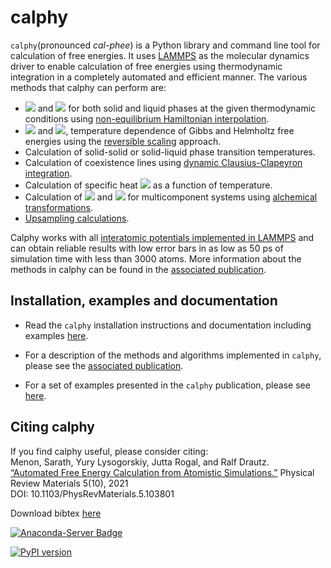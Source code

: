 # calphy

`calphy`(pronounced _cal-phee_) is a Python library and command line tool for calculation of free energies. It uses [LAMMPS](https://www.lammps.org/) as the molecular dynamics driver to enable calculation of free energies using thermodynamic integration in a completely automated and efficient manner. The various methods that calphy can perform are:

- <img src="https://render.githubusercontent.com/render/math?math=F(V_i,T_i)"> and <img src="https://render.githubusercontent.com/render/math?math=G(P_i,T_i)"> for both solid and liquid phases at the given thermodynamic conditions using [non-equilibrium Hamiltonian interpolation](https://linkinghub.elsevier.com/retrieve/pii/S0927025615007089).
- <img src="https://render.githubusercontent.com/render/math?math=F(T_i \to T_f)"> and <img src="https://render.githubusercontent.com/render/math?math=G(T_i \to T_f)">, temperature dependence of Gibbs and Helmholtz free energies using the [reversible scaling](https://link.aps.org/doi/10.1103/PhysRevLett.83.3973) approach.
- Calculation of solid-solid or solid-liquid phase transition temperatures.
- Calculation of coexistence lines using [dynamic Clausius-Clapeyron integration](http://aip.scitation.org/doi/10.1063/1.1420486).
- Calculation of specific heat <img src="https://render.githubusercontent.com/render/math?math=c_P(T)"> as a function of temperature.
- Calculation of <img src="https://render.githubusercontent.com/render/math?math=F(x, T)"> and <img src="https://render.githubusercontent.com/render/math?math=G(x, T)"> for multicomponent systems using [alchemical transformations](https://journals.aps.org/prmaterials/abstract/10.1103/PhysRevMaterials.5.103801).
- [Upsampling calculations](https://journals.aps.org/prmaterials/abstract/10.1103/PhysRevMaterials.5.103801).

Calphy works with all [interatomic potentials implemented in LAMMPS](https://docs.lammps.org/pairs.html) and can obtain reliable results with low error bars in as low as 50 ps of simulation time with less than 3000 atoms. More information about the methods in calphy can be found in the [associated publication](https://journals.aps.org/prmaterials/abstract/10.1103/PhysRevMaterials.5.103801).

## Installation, examples and documentation

- Read the `calphy` installation instructions and documentation including examples [here](https://calphy.readthedocs.io/en/latest/index.html).

- For a description of the methods and algorithms implemented in `calphy`, please see the [associated publication](https://journals.aps.org/prmaterials/abstract/10.1103/PhysRevMaterials.5.103801).

- For a set of examples presented in the `calphy` publication, please see [here](https://github.com/srmnitc/calphy-publication-examples).
 
## Citing calphy

If you find calphy useful, please consider citing:  
Menon, Sarath, Yury Lysogorskiy, Jutta Rogal, and Ralf Drautz.   
[“Automated Free Energy Calculation from Atomistic Simulations.”](https://journals.aps.org/prmaterials/abstract/10.1103/PhysRevMaterials.5.103801) 
Physical Review Materials 5(10), 2021  
DOI: 10.1103/PhysRevMaterials.5.103801  

Download bibtex [here](https://journals.aps.org/prmaterials/export/10.1103/PhysRevMaterials.5.103801?type=bibtex&download=true)


[![Anaconda-Server Badge](https://anaconda.org/conda-forge/calphy/badges/installer/conda.svg)](https://conda.anaconda.org/conda-forge)

[![PyPI version](https://badge.fury.io/py/calphy.svg)](https://badge.fury.io/py/calphy)